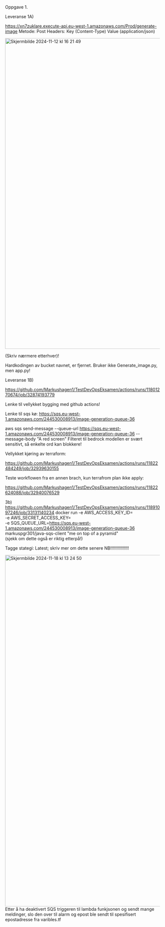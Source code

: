 Oppgave 1.

Leveranse 1A)

https://xn7zuklare.execute-api.eu-west-1.amazonaws.com/Prod/generate-image
Metode: Post
Headers: Key (Content-Type) Value (application/json)

<img width="1013" alt="Skjermbilde 2024-11-12 kl  16 21 49" src="https://github.com/user-attachments/assets/30148d8a-8de5-4e09-b6e0-5542a33d8bd8">

(Skriv nærmere etterhver)!

Hardkodingen av bucket navnet, er fjernet. Bruker ikke Generate_image.py, men app.py!


Leveranse 1B)

https://github.com/Markushagen1/TestDevOpsEksamen/actions/runs/11801270674/job/32874193779

Lenke til vellykket bygging med github actions!


Lenke til sqs kø:
https://sqs.eu-west-1.amazonaws.com/244530008913/image-generation-queue-36

aws sqs send-message --queue-url https://sqs.eu-west-1.amazonaws.com/244530008913/image-generation-queue-36 --message-body "A red screen"
Filteret til bedrock modellen er svært sensitivt, så enkelte ord kan blokkere!

Vellykket kjøring av terraform:

https://github.com/Markushagen1/TestDevOpsEksamen/actions/runs/11822484249/job/32939630155

Teste workflowen fra en annen brach, kun terrafrom plan ikke apply:

https://github.com/Markushagen1/TestDevOpsEksamen/actions/runs/11822624088/job/32940076529

3b)
https://github.com/Markushagen1/TestDevOpsEksamen/actions/runs/11891097246/job/33131140234
docker run -e AWS_ACCESS_KEY_ID=<din-aws-access-key-id> \
  -e AWS_SECRET_ACCESS_KEY=<din-aws-secret-access-key> \
  -e SQS_QUEUE_URL=https://sqs.eu-west-1.amazonaws.com/244530008913/image-generation-queue-36 \
  markuspgr301/java-sqs-client "me on top of a pyramid"   
  (sjekk om dette også er riktig etterpå!)


Tagge stategi: Latest; skriv mer om dette senere NB!!!!!!!!!!!!!!!

<img width="1146" alt="Skjermbilde 2024-11-18 kl  13 24 50" src="https://github.com/user-attachments/assets/a72d440b-997d-4e6f-8aeb-a33500b311a5">
Etter å ha deaktivert SQS triggeren til lambda funkjsonen og sendt mange meldinger, slo den over til alarm og epost ble sendt til spesifisert epostadresse fra varibles.tf


